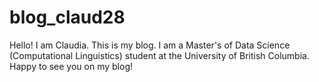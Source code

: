 # blog_claud28

Hello! I am Claudia. This is my blog. 
I am a Master's of Data Science (Computational Linguistics) student at the University of British Columbia. Happy to see you on my blog!
